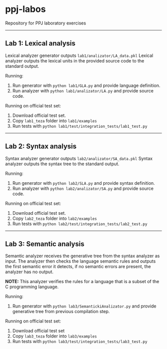 # ppj-labos
Repository for PPJ laboratory exercises

---
## Lab 1: Lexical analysis

Lexical analyzer generator outputs ```lab1/analizator/LA_data.pkl``` 
Lexical analyzer outputs the lexical units in the provided source code to the standard output.

Running:
1. Run generator with ```python lab1/GLA.py``` and provide language definition.
2. Run analyzer with ```python lab1/analizator/LA.py``` and provide source code.

Running on official test set:
1. Download official test set.
2. Copy ```lab1_teza``` folder into ```lab1/examples```
3. Run tests with ```python lab1/test/integration_tests/lab1_test.py```

---
## Lab 2: Syntax analysis

Syntax analyzer generator outputs ```lab2/analizator/SA_data.pkl```
Syntax analyzer outputs the syntax tree to the standard output.

Running:
1. Run generator with ```python lab2/SLA.py``` and provide syntax definition.
2. Run analyzer with ```python lab2/analizator/SA.py``` and provide source code.

Running on official test set:
1. Download official test set.
2. Copy ```lab2_teza``` folder into ```lab2/examples```
3. Run tests with ```python lab2/test/integration_tests/lab2_test.py```

---
## Lab 3: Semantic analysis

Semantic analyzer receives the generative tree from the syntax analyzer as input. The analyzer then checks the language 
semantic rules and outputs the first semantic error it detects, if no semantic errors are present, the analyzer has no 
output.

**NOTE:** This analyzer verifies the rules for a language that is a subset of the C programming language.

Running:
1. Run generator with ```python lab3/SemantickiAnalizator.py``` and provide generative tree from previous compilation 
step.

Running on official test set:
1. Download official test set
2. Copy ```lab3_teza``` folder into ```lab3/examples```
3. Run tests with ```python lab3/test/integration_tests/lab3_test.py```